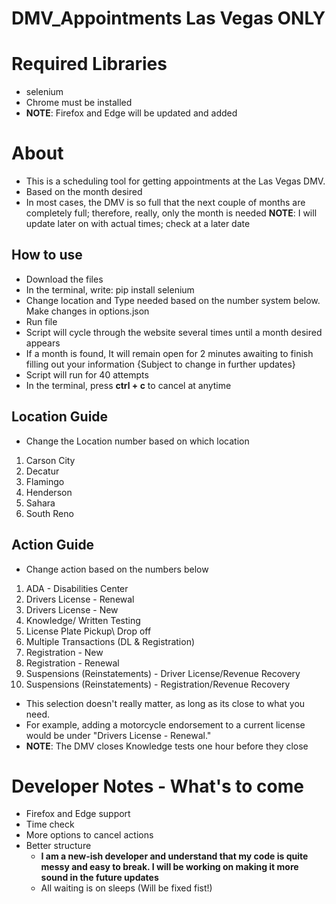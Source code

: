 # DMV_Appointments Las Vegas ONLY


# Required Libraries
- selenium
- Chrome must be installed
- **NOTE**: Firefox and Edge will be updated and added 

# About 
- This is a scheduling tool for getting appointments at the Las Vegas DMV. 
- Based on the month desired 
- In most cases, the DMV is so full that the next couple of months are completely full; therefore, really, only the month is needed 
**NOTE**: I will update later on with actual times; check at a later date 

## How to use
- Download the files
- In the terminal, write: pip install selenium
- Change location and Type needed based on the number system below. Make changes in options.json 
- Run file 
- Script will cycle through the website several times until a month desired appears 
- If a month is found, It will remain open for 2 minutes awaiting to finish filling out your information {Subject to change in further updates}
- Script will run for 40 attempts 
- In the terminal, press **ctrl + c** to cancel at anytime

## Location Guide 
- Change the Location number based on which location
  
1. Carson City 
2. Decatur 
3. Flamingo 
4. Henderson
5. Sahara
6. South Reno

## Action Guide
- Change action based on the numbers below

1. ADA - Disabilities Center
2. Drivers License - Renewal 
3. Drivers License - New 
4. Knowledge/ Written Testing
5. License Plate Pickup\ Drop off
6. Multiple Transactions (DL & Registration)
7. Registration - New
8. Registration - Renewal
9. Suspensions (Reinstatements) - Driver License/Revenue Recovery
10. Suspensions (Reinstatements) - Registration/Revenue Recovery

- This selection doesn't really matter, as long as its close to what you need.
- For example, adding a motorcycle endorsement to a current license would be under "Drivers License - Renewal."
- **NOTE**: The DMV closes Knowledge tests one hour before they close 

# Developer Notes - What's to come 
- Firefox and Edge support 
- Time check 
- More options to cancel actions 
- Better structure 
  - __I am a new-ish developer and understand that my code is quite messy and easy to break. I will be working on making it more sound in the future updates__
  - All waiting is on sleeps (Will be fixed fist!)

